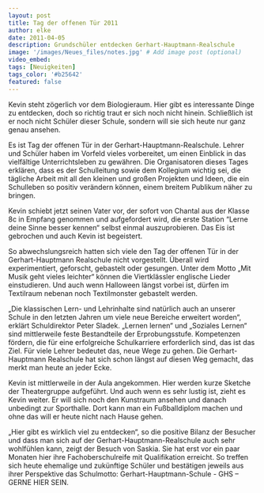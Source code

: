 ```yaml
---
layout: post
title: Tag der offenen Tür 2011
author: elke
date: 2011-04-05
description: Grundschüler entdecken Gerhart-Hauptmann-Realschule
image: '/images/Neues_files/notes.jpg' # Add image post (optional)
video_embed:
tags: [Neuigkeiten]
tags_color: '#b25642'
featured: false
---
```


Kevin steht zögerlich vor dem Biologieraum. Hier gibt es interessante Dinge zu entdecken, doch so richtig traut er sich noch nicht hinein. Schließlich ist er noch nicht Schüler dieser Schule, sondern will sie sich heute nur ganz genau ansehen.

Es ist Tag der offenen Tür in der Gerhart-Hauptmann-Realschule. Lehrer und Schüler haben im Vorfeld  vieles vorbereitet, um einen Einblick in das vielfältige Unterrichtsleben zu gewähren. Die Organisatoren dieses Tages erklären, dass es der Schulleitung sowie dem Kollegium wichtig sei, die tägliche Arbeit mit all den kleinen und großen Projekten und Ideen, die ein Schulleben so positiv verändern können, einem breitem Publikum näher zu bringen.

Kevin schiebt jetzt seinen Vater vor, der sofort von Chantal aus der Klasse 8c in Empfang genommen und aufgefordert wird, die erste Station “Lerne deine Sinne besser kennen“ selbst einmal auszuprobieren. Das Eis ist gebrochen und auch Kevin ist begeistert.

So abwechslungsreich hatten sich viele den Tag der offenen Tür in der Gerhart-Hauptmann Realschule nicht vorgestellt. Überall wird experimentiert, geforscht, gebastelt oder gesungen. Unter dem Motto „Mit Musik geht vieles leichter“ können die Viertklässler englische Lieder einstudieren. Und auch wenn Halloween längst vorbei ist, dürfen  im Textilraum nebenan noch Textilmonster gebastelt werden.

„Die klassischen Lern- und Lehrinhalte sind natürlich auch an unserer Schule in den letzten Jahren um viele neue Bereiche erweitert worden“, erklärt Schuldirektor Peter Sladek. „Lernen lernen“ und „Soziales Lernen“ sind mittlerweile feste Bestandteile der Erprobungsstufe. Kompetenzen fördern, die für eine erfolgreiche Schulkarriere erforderlich sind, das ist das Ziel. Für viele Lehrer bedeutet das, neue Wege zu gehen. Die Gerhart-Hauptmann Realschule hat sich schon längst auf diesen Weg gemacht, das merkt man heute an jeder Ecke.

Kevin ist mittlerweile in der Aula angekommen. Hier werden kurze Sketche der Theatergruppe aufgeführt. Und auch wenn es sehr lustig ist, zieht es Kevin weiter. Er will sich noch den Kunstraum ansehen und danach unbedingt zur Sporthalle. Dort kann man ein Fußballdiplom machen und ohne das will er heute nicht nach Hause gehen.

„Hier gibt es wirklich viel zu entdecken“, so die positive Bilanz der Besucher und dass man sich auf der Gerhart-Hauptmann-Realschule auch sehr wohlfühlen kann, zeigt der Besuch von Saskia. Sie hat erst vor ein paar Monaten hier ihre Fachoberschulreife mit Qualifikation erreicht. So treffen sich heute ehemalige und zukünftige Schüler und bestätigen jeweils aus ihrer Perspektive das Schulmotto: Gerhart-Hauptmann-Schule - GHS – GERNE HIER SEIN.
